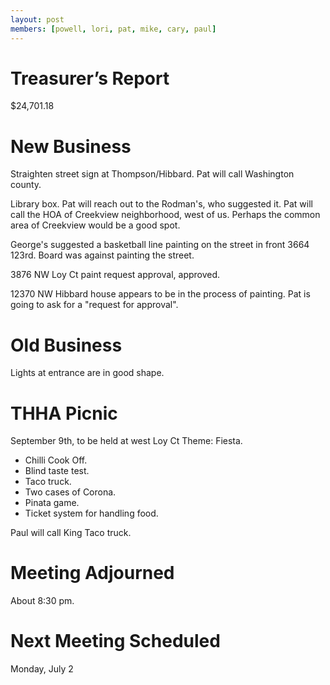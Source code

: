 ```yaml
---
layout: post
members: [powell, lori, pat, mike, cary, paul]
---
```

# Treasurer’s Report
$24,701.18

# New Business
Straighten street sign at Thompson/Hibbard.
Pat will call Washington county.

Library box.
Pat will reach out to the Rodman's, who suggested it.
Pat will call the HOA of Creekview neighborhood, west of us.
Perhaps the common area of Creekview would be a good spot.

George's suggested a basketball line painting on the street in front 3664 123rd.
Board was against painting the street.

3876 NW Loy Ct paint request approval,  approved.

12370 NW Hibbard house appears to be in the process of painting.  Pat is going to ask for a "request for approval".

# Old Business
Lights at entrance are in good shape.

# THHA Picnic
September 9th, to be held at west Loy Ct
Theme: Fiesta. 
* Chilli Cook Off.
* Blind taste test. 
* Taco truck.
* Two cases of Corona.
* Pinata game.
* Ticket system for handling food.

Paul will call King Taco truck.

# Meeting Adjourned
About 8:30 pm.

# Next Meeting Scheduled
Monday, July 2
